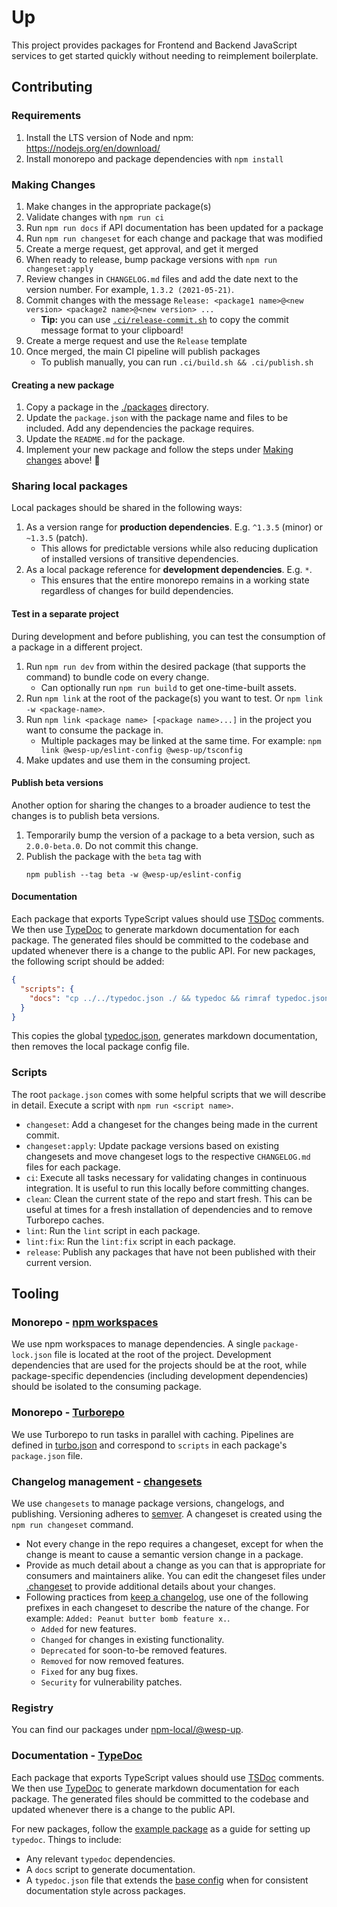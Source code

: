 # Up

This project provides packages for Frontend and Backend JavaScript services to get started quickly without needing to reimplement boilerplate.

## Contributing

### Requirements

1. Install the LTS version of Node and npm: https://nodejs.org/en/download/
2. Install monorepo and package dependencies with `npm install`

### Making Changes

1. Make changes in the appropriate package(s)
2. Validate changes with `npm run ci`
3. Run `npm run docs` if API documentation has been updated for a package
4. Run `npm run changeset` for each change and package that was modified
5. Create a merge request, get approval, and get it merged
6. When ready to release, bump package versions with `npm run changeset:apply`
7. Review changes in `CHANGELOG.md` files and add the date next to the version number. For example, `1.3.2 (2021-05-21)`.
8. Commit changes with the message `Release: <package1 name>@<new version> <package2 name>@<new version> ...`
   - **Tip:** you can use [`.ci/release-commit.sh`](.ci/release-commit.sh) to copy the commit message format to your clipboard!
9. Create a merge request and use the `Release` template
10. Once merged, the main CI pipeline will publish packages
    - To publish manually, you can run `.ci/build.sh && .ci/publish.sh`

#### Creating a new package

1. Copy a package in the [./packages](./packages) directory.
2. Update the `package.json` with the package name and files to be included. Add any dependencies the package requires.
3. Update the `README.md` for the package.
4. Implement your new package and follow the steps under [Making changes](#making-changes) above! 🚀

### Sharing local packages

Local packages should be shared in the following ways:

1. As a version range for **production dependencies**. E.g. `^1.3.5` (minor) or `~1.3.5` (patch).
   - This allows for predictable versions while also reducing duplication of installed versions of transitive dependencies.
2. As a local package reference for **development dependencies**. E.g. `*`.
   - This ensures that the entire monorepo remains in a working state regardless of changes for build dependencies.

#### Test in a separate project

During development and before publishing, you can test the consumption of a package in a different project.

1. Run `npm run dev` from within the desired package (that supports the command) to bundle code on every change.
   - Can optionally run `npm run build` to get one-time-built assets.
2. Run `npm link` at the root of the package(s) you want to test. Or `npm link -w <package-name>`.
3. Run `npm link <package name> [<package name>...]` in the project you want to consume the package in.
   - Multiple packages may be linked at the same time. For example: `npm link @wesp-up/eslint-config @wesp-up/tsconfig`
4. Make updates and use them in the consuming project.

#### Publish beta versions

Another option for sharing the changes to a broader audience to test the changes is to publish beta versions.

1. Temporarily bump the version of a package to a beta version, such as `2.0.0-beta.0`. Do not commit this change.
2. Publish the package with the `beta` tag with
   ```shell
   npm publish --tag beta -w @wesp-up/eslint-config
   ```

#### Documentation

Each package that exports TypeScript values should use [TSDoc](https://tsdoc.org/) comments. We then use [TypeDoc](https://typedoc.org/) to generate markdown documentation for each package. The generated files should be committed to the codebase and updated whenever there is a change to the public API. For new packages, the following script should be added:

```json
{
  "scripts": {
    "docs": "cp ../../typedoc.json ./ && typedoc && rimraf typedoc.json"
  }
}
```

This copies the global [typedoc.json](./typedoc.json), generates markdown documentation, then removes the local package config file.

### Scripts

The root `package.json` comes with some helpful scripts that we will describe in detail. Execute a script with `npm run <script name>`.

- `changeset`: Add a changeset for the changes being made in the current commit.
- `changeset:apply`: Update package versions based on existing changesets and move changeset logs to the respective `CHANGELOG.md` files for each package.
- `ci`: Execute all tasks necessary for validating changes in continuous integration. It is useful to run this locally before committing changes.
- `clean`: Clean the current state of the repo and start fresh. This can be useful at times for a fresh installation of dependencies and to remove Turborepo caches.
- `lint`: Run the `lint` script in each package.
- `lint:fix`: Run the `lint:fix` script in each package.
- `release`: Publish any packages that have not been published with their current version.

## Tooling

### Monorepo - [npm workspaces](https://docs.npmjs.com/cli/v8/using-npm/workspaces)

We use npm workspaces to manage dependencies. A single `package-lock.json` file is located at the root of the project. Development dependencies that are used for the projects should be at the root, while package-specific dependencies (including development dependencies) should be isolated to the consuming package.

### Monorepo - [Turborepo](https://turborepo.org/)

We use Turborepo to run tasks in parallel with caching. Pipelines are defined in [turbo.json](./turbo.json) and correspond to `scripts` in each package's `package.json` file.

### Changelog management - [changesets](https://github.com/changesets/changesets)

We use `changesets` to manage package versions, changelogs, and publishing. Versioning adheres to [semver](https://semver.org/). A changeset is created using the `npm run changeset` command.

- Not every change in the repo requires a changeset, except for when the change is meant to cause a semantic version change in a package.
- Provide as much detail about a change as you can that is appropriate for consumers and maintainers alike. You can edit the changeset files under [.changeset](.changeset) to provide additional details about your changes.
- Following practices from [keep a changelog](https://keepachangelog.com/en/1.0.0/), use one of the following prefixes in each changeset to describe the nature of the change. For example: `Added: Peanut butter bomb feature x.`.
  - `Added` for new features.
  - `Changed` for changes in existing functionality.
  - `Deprecated` for soon-to-be removed features.
  - `Removed` for now removed features.
  - `Fixed` for any bug fixes.
  - `Security` for vulnerability patches.

### Registry

You can find our packages under [npm-local/@wesp-up](https://www.npmjs.com/search?q=%40wesp-up).

### Documentation - [TypeDoc](https://typedoc.org/)

Each package that exports TypeScript values should use [TSDoc](https://tsdoc.org/) comments. We then use [TypeDoc](https://typedoc.org/) to generate markdown documentation for each package. The generated files should be committed to the codebase and updated whenever there is a change to the public API.

For new packages, follow the [example package](packages/example-package) as a guide for setting up `typedoc`. Things to include:

- Any relevant `typedoc` dependencies.
- A `docs` script to generate documentation.
- A `typedoc.json` file that extends the [base config](packages/typedoc-config/typedoc.json) when for consistent documentation style across packages.
